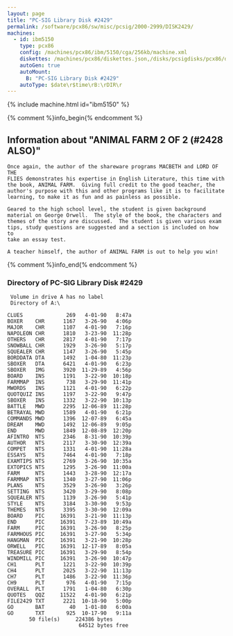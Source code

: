 ```yaml
---
layout: page
title: "PC-SIG Library Disk #2429"
permalink: /software/pcx86/sw/misc/pcsig/2000-2999/DISK2429/
machines:
  - id: ibm5150
    type: pcx86
    config: /machines/pcx86/ibm/5150/cga/256kb/machine.xml
    diskettes: /machines/pcx86/diskettes.json,/disks/pcsigdisks/pcx86/diskettes.json
    autoGen: true
    autoMount:
      B: "PC-SIG Library Disk #2429"
    autoType: $date\r$time\rB:\rDIR\r
---
```


{% include machine.html id="ibm5150" %}

{% comment %}info_begin{% endcomment %}

## Information about "ANIMAL FARM 2 OF 2 (#2428 ALSO)"

    Once again, the author of the shareware programs MACBETH and LORD OF THE
    FLIES demonstrates his expertise in English Literature, this time with
    the book, ANIMAL FARM.  Giving full credit to the good teacher, the
    author's purpose with this and other programs like it is to facilitate
    learning, to make it as fun and as painless as possible.
    
    Geared to the high school level, the student is given background
    material on George Orwell.  The style of the book, the characters and
    themes of the story are discussed.  The student is given various exam
    tips, study questions are suggested and a section is included on how to
    take an essay test.
    
    A teacher himself, the author of ANIMAL FARM is out to help you win!
{% comment %}info_end{% endcomment %}


### Directory of PC-SIG Library Disk #2429

     Volume in drive A has no label
     Directory of A:\

    CLUES              269   4-01-90   8:47a
    BOXER    CHR      1167   3-26-90   4:06p
    MAJOR    CHR      1107   4-01-90   7:16p
    NAPOLEON CHR      1810   3-23-90  11:28p
    OTHERS   CHR      2817   4-01-90   7:17p
    SNOWBALL CHR      1929   3-26-90   5:17p
    SQUEALER CHR      1147   3-26-90   5:45p
    BORDDATA DTA      1492   1-04-80  11:23p
    SBOXER   DTA      6421   4-01-90   6:23p
    SBOXER   IMG      3920  11-29-89   4:56p
    BOARD    INS      1191   3-22-90  10:18p
    FARMMAP  INS       738   3-29-90  11:41p
    MWORDS   INS      1121   4-01-90   6:22p
    QUOTQUIZ INS      1197   3-22-90   9:47p
    SBOXER   INS      1332   3-22-90  10:13p
    BATTLE   MWD      2295  12-06-89  11:28p
    BETRAYAL MWD      1589   4-01-90   6:21p
    COMMANDS MWD      1396  12-07-89   6:45a
    DREAM    MWD      1492  12-06-89   9:05p
    END      MWD      1849  12-08-89  12:20p
    AFINTRO  NTS      2346   8-31-90  10:39p
    AUTHOR   NTS      2117   3-30-90  12:39a
    COMPET   NTS      1331   4-01-90  11:28a
    ESSAYS   NTS      7464   4-01-90   7:18p
    EXAMTIPS NTS      2769   3-26-90  10:35a
    EXTOPICS NTS      1295   3-26-90  11:00a
    FARM     NTS      1443   3-28-90  12:17a
    FARMMAP  NTS      1340   3-27-90  11:06p
    PLANS    NTS      3529   3-26-90   3:26p
    SETTING  NTS      3420   3-29-90   8:08p
    SQUEALER NTS      1139   3-26-90   5:41p
    STYLE    NTS      3184   3-30-90   9:53p
    THEMES   NTS      3395   3-30-90  12:09a
    BOARD    PIC     16391   3-21-90  11:13p
    END      PIC     16391   7-23-89  10:49a
    FARM     PIC     16391   3-26-90   8:25p
    FARMHOUS PIC     16391   3-27-90   5:34p
    HANGMAN  PIC     16391   3-21-90  10:28p
    ORWELL   PIC     16391  12-17-89   8:05a
    TREASURE PIC     16391   3-29-90   8:54p
    WINDMILL PIC     16391   3-26-90  10:47p
    CH1      PLT      1221   3-22-90  10:39p
    CH4      PLT      2025   3-22-90  11:13p
    CH7      PLT      1486   3-22-90  11:36p
    CH9      PLT       976   4-01-90   7:15p
    OVERALL  PLT      1791   1-04-80   6:30p
    QUOTES   QQZ     11522   4-01-90   6:21p
    FILE2429 TXT      2221  10-18-90   5:00p
    GO       BAT        40   1-01-80   6:00a
    GO       TXT       925  10-17-90   9:11a
           50 file(s)     224386 bytes
                           64512 bytes free
